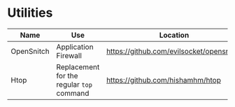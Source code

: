 # Utilities

Name         | Use           | Location
------------ | ------------- | -------------
OpenSnitch   | Application Firewall | https://github.com/evilsocket/opensnitch
Htop         | Replacement for the regular `top` command | https://github.com/hishamhm/htop
